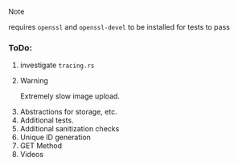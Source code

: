 > [!NOTE]
> requires `openssl` and `openssl-devel` to be installed for tests to pass

### ToDo:

1. investigate `tracing.rs`
2. > [!WARNING]
   > Extremely slow image upload.
3. Abstractions for storage, etc.
4. Additional tests.
5. Additional sanitization checks
6. Unique ID generation
7. GET Method
8. Videos
